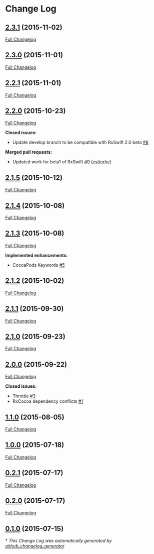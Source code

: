 # Change Log

## [2.3.1](https://github.com/esttorhe/RxViewModel/tree/2.3.1) (2015-11-02)
[Full Changelog](https://github.com/esttorhe/RxViewModel/compare/2.3.0...2.3.1)

## [2.3.0](https://github.com/esttorhe/RxViewModel/tree/2.3.0) (2015-11-01)
[Full Changelog](https://github.com/esttorhe/RxViewModel/compare/2.2.1...2.3.0)

## [2.2.1](https://github.com/esttorhe/RxViewModel/tree/2.2.1) (2015-11-01)
[Full Changelog](https://github.com/esttorhe/RxViewModel/compare/2.2.0...2.2.1)

## [2.2.0](https://github.com/esttorhe/RxViewModel/tree/2.2.0) (2015-10-23)
[Full Changelog](https://github.com/esttorhe/RxViewModel/compare/2.1.5...2.2.0)

**Closed issues:**

- Update develop branch to be compatible with RxSwift 2.0 beta [\#8](https://github.com/esttorhe/RxViewModel/issues/8)

**Merged pull requests:**

- Updated work for beta1 of RxSwift [\#9](https://github.com/esttorhe/RxViewModel/pull/9) ([esttorhe](https://github.com/esttorhe))

## [2.1.5](https://github.com/esttorhe/RxViewModel/tree/2.1.5) (2015-10-12)
[Full Changelog](https://github.com/esttorhe/RxViewModel/compare/2.1.4...2.1.5)

## [2.1.4](https://github.com/esttorhe/RxViewModel/tree/2.1.4) (2015-10-08)
[Full Changelog](https://github.com/esttorhe/RxViewModel/compare/2.1.3...2.1.4)

## [2.1.3](https://github.com/esttorhe/RxViewModel/tree/2.1.3) (2015-10-08)
[Full Changelog](https://github.com/esttorhe/RxViewModel/compare/2.1.2...2.1.3)

**Implemented enhancements:**

- CocoaPods Keywords [\#5](https://github.com/esttorhe/RxViewModel/issues/5)

## [2.1.2](https://github.com/esttorhe/RxViewModel/tree/2.1.2) (2015-10-02)
[Full Changelog](https://github.com/esttorhe/RxViewModel/compare/2.1.1...2.1.2)

## [2.1.1](https://github.com/esttorhe/RxViewModel/tree/2.1.1) (2015-09-30)
[Full Changelog](https://github.com/esttorhe/RxViewModel/compare/2.1.0...2.1.1)

## [2.1.0](https://github.com/esttorhe/RxViewModel/tree/2.1.0) (2015-09-23)
[Full Changelog](https://github.com/esttorhe/RxViewModel/compare/2.0.0...2.1.0)

## [2.0.0](https://github.com/esttorhe/RxViewModel/tree/2.0.0) (2015-09-22)
[Full Changelog](https://github.com/esttorhe/RxViewModel/compare/1.1.0...2.0.0)

**Closed issues:**

- Throttle [\#3](https://github.com/esttorhe/RxViewModel/issues/3)
- RxCocoa dependency conflicts [\#1](https://github.com/esttorhe/RxViewModel/issues/1)

## [1.1.0](https://github.com/esttorhe/RxViewModel/tree/1.1.0) (2015-08-05)
[Full Changelog](https://github.com/esttorhe/RxViewModel/compare/1.0.0...1.1.0)

## [1.0.0](https://github.com/esttorhe/RxViewModel/tree/1.0.0) (2015-07-18)
[Full Changelog](https://github.com/esttorhe/RxViewModel/compare/0.2.1...1.0.0)

## [0.2.1](https://github.com/esttorhe/RxViewModel/tree/0.2.1) (2015-07-17)
[Full Changelog](https://github.com/esttorhe/RxViewModel/compare/0.2.0...0.2.1)

## [0.2.0](https://github.com/esttorhe/RxViewModel/tree/0.2.0) (2015-07-17)
[Full Changelog](https://github.com/esttorhe/RxViewModel/compare/0.1.0...0.2.0)

## [0.1.0](https://github.com/esttorhe/RxViewModel/tree/0.1.0) (2015-07-15)


\* *This Change Log was automatically generated by [github_changelog_generator](https://github.com/skywinder/Github-Changelog-Generator)*
